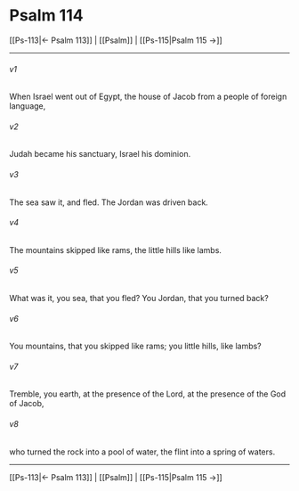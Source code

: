 # Psalm 114

[[Ps-113|← Psalm 113]] | [[Psalm]] | [[Ps-115|Psalm 115 →]]
***



###### v1 
When Israel went out of Egypt, the house of Jacob from a people of foreign language, 

###### v2 
Judah became his sanctuary, Israel his dominion. 

###### v3 
The sea saw it, and fled. The Jordan was driven back. 

###### v4 
The mountains skipped like rams, the little hills like lambs. 

###### v5 
What was it, you sea, that you fled? You Jordan, that you turned back? 

###### v6 
You mountains, that you skipped like rams; you little hills, like lambs? 

###### v7 
Tremble, you earth, at the presence of the Lord, at the presence of the God of Jacob, 

###### v8 
who turned the rock into a pool of water, the flint into a spring of waters.

***
[[Ps-113|← Psalm 113]] | [[Psalm]] | [[Ps-115|Psalm 115 →]]
